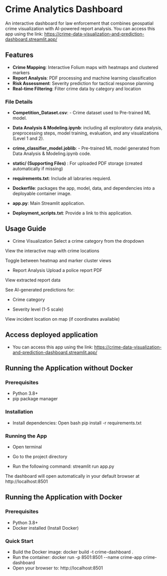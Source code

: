 # Crime Analytics Dashboard

An interactive dashboard for law enforcement that combines geospatial crime visualization with AI-powered report analysis.
You can access this app using the link: https://crime-data-visualization-and-prediction-dashboard.streamlit.app/

## Features

- **Crime Mapping**: Interactive Folium maps with heatmaps and clustered markers
- **Report Analysis**: PDF processing and machine learning classification
- **Risk Assessment**: Severity prediction for tactical response planning
- **Real-time Filtering**: Filter crime data by category and location

### File Details

- **Competition_Dataset.csv**: - Crime dataset used to Pre-trained ML model.

- **Data Analysis & Modeling.ipynb**: including all exploratory data analysis, preprocessing steps, model training, evaluation, and any visualizations (Level 1 and 2).

- **crime_classifier_model.joblib**: - Pre-trained ML model generated from Data Analysis & Modeling.ipynb code.

- **static/ (Supporting Files)** : For uploaded PDF storage (created automatically if missing)

- **requirements.txt**: Include all labraries requierd.

- **Dockerfile**: packages the app, model, data, and dependencies into a deployable container image.

- **app.py**:	Main Streamlit application.

- **Deployment_scripts.txt**: Provide a link to this application.

## Usage Guide
- Crime Visualization
Select a crime category from the dropdown

View the interactive map with crime locations

Toggle between heatmap and marker cluster views

- Report Analysis
Upload a police report PDF

View extracted report data

See AI-generated predictions for:

   - Crime category

   - Severity level (1-5 scale)

View incident location on map (if coordinates available)

## Access deployed application

- You can access this app using the link: https://crime-data-visualization-and-prediction-dashboard.streamlit.app/

## Running the Application without Docker

### Prerequisites

- Python 3.8+
- pip package manager

### Installation

- Install dependencies:
Open bash
pip install -r requirements.txt

### Running the App 
- Open terminal

- Go to the project directory

- Run the following command:
streamlit run app.py

The dashboard will open automatically in your default browser at http://localhost:8501

## Running the Application with Docker

### Prerequisites
- Python 3.8+
- Docker installed (Install Docker)

### Quick Start
- Build the Docker image:
    docker build -t crime-dashboard .
- Run the container:
    docker run -p 8501:8501 --name crime-app crime-dashboard
- Open your browser to: http://localhost:8501


